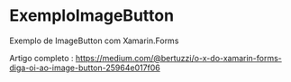 # ExemploImageButton
Exemplo de ImageButton com Xamarin.Forms

Artigo completo : https://medium.com/@bertuzzi/o-x-do-xamarin-forms-diga-oi-ao-image-button-25964e017f06
